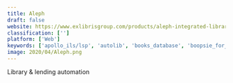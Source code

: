 ```yaml
---
title: Aleph
draft: false 
website: https://www.exlibrisgroup.com/products/aleph-integrated-library-system/
classification: ['']
platform: ['Web']
keywords: ['apollo_ils/lsp', 'autolib', 'books_database', 'boopsie_for_libraries', 'cuadrastar', 'eos.web', 'evergreen_ils', 'koha', 'librarysoft', 'libraryh3lp', 'libraryworld', 'millennium_ils', 'sierra_ils', 'sirsidynix_symphony', 'voyager']
image: 2020/04/Aleph.png
---
```

Library & lending automation